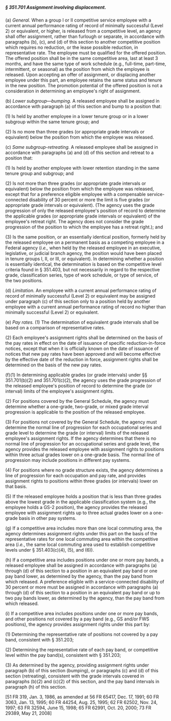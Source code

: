 ##### § 351.701 Assignment involving displacement. #####

(a) *General.* When a group I or II competitive service employee with a current annual performance rating of record of minimally successful (Level 2) or equivalent, or higher, is released from a competitive level, an agency shall offer assignment, rather than furlough or separate, in accordance with paragraphs (b), (c), and (d) of this section to another competitive position which requires no reduction, or the lease possible reduction, in representative rate. The employee must be qualified for the offered position. The offered position shall be in the same competitive area, last at least 3 months, and have the same type of work schedule (e.g., full-time, part-time, intermittent, or seasonal) as the position from which the employee is released. Upon accepting an offer of assignment, or displacing another employee under this part, an employee retains the same status and tenure in the new position. The promotion potential of the offered position is not a consideration in determining an employee's right of assignment.

(b) *Lower subgroup—bumping.* A released employee shall be assigned in accordance with paragraph (a) of this section and bump to a position that:

(1) Is held by another employee in a lower tenure group or in a lower subgroup within the same tenure group; and

(2) Is no more than three grades (or appropriate grade intervals or equivalent) below the position from which the employee was released.

(c) *Same subgroup-retreating.* A released employee shall be assigned in accordance with paragraphs (a) and (d) of this section and retreat to a position that:

(1) Is held by another employee with lower retention standing in the same tenure group and subgroup; and

(2) Is not more than three grades (or appropriate grade intervals or equivalent) below the position from which the employee was released, except that for a preference eligible employee with a compensable service-connected disability of 30 percent or more the limit is five grades (or appropriate grade intervals or equivalent). (The agency uses the grade progression of only the released employee's position of record to determine the applicable grades (or appropriate grade intervals or equivalent) of the employee's retreat right. The agency does not consider the grade progression of the position to which the employee has a retreat right.); and

(3) Is the same position, or an essentially identical position, formerly held by the released employee on a permanent basis as a competing employee in a Federal agency (*i.e.,* when held by the released employee in an executive, legislative, or judicial branch agency, the position would have been placed in tenure groups I, II, or III, or equivalent). In determining whether a position is essentially identical, the determination is based on the competitive level criteria found in § 351.403, but not necessarily in regard to the respective grade, classification series, type of work schedule, or type of service, of the two positions.

(d) *Limitation.* An employee with a current annual performance rating of record of minimally successful (Level 2) or equivalent may be assigned under paragraph (c) of this section only to a position held by another employee with a current annual performance rating of record no higher than minimally successful (Level 2) or equivalent.

(e) *Pay rates.* (1) The determination of equivalent grade intervals shall be based on a comparison of representative rates.

(2) Each employee's assignment rights shall be determined on the basis of the pay rates in effect on the date of issuance of specific reduction-in-force notices, except that when it is officially known on the date of issuance of notices that new pay rates have been approved and will become effective by the effective date of the reduction in force, assignment rights shall be determined on the basis of the new pay rates.

(f)(1) In determining applicable grades (or grade intervals) under §§ 351.701(b)(2) and 351.701(c)(2), the agency uses the grade progression of the released employee's position of record to determine the grade (or interval) limits of the employee's assignment rights.

(2) For positions covered by the General Schedule, the agency must determine whether a one-grade, two-grade, or mixed grade interval progression is applicable to the position of the released employee.

(3) For positions not covered by the General Schedule, the agency must determine the normal line of progression for each occupational series and grade level to determine the grade (or interval) limits of the released employee's assignment rights. If the agency determines that there is no normal line of progression for an occupational series and grade level, the agency provides the released employee with assignment rights to positions within three actual grades lower on a one-grade basis. The normal line of progression may include positions in different pay systems.

(4) For positions where no grade structure exists, the agency determines a line of progression for each occupation and pay rate, and provides assignment rights to positions within three grades (or intervals) lower on that basis.

(5) If the released employee holds a position that is less than three grades above the lowest grade in the applicable classification system (e.g., the employee holds a GS-2 position), the agency provides the released employee with assignment rights up to three actual grades lower on a one-grade basis in other pay systems.

(g) If a competitive area includes more than one local commuting area, the agency determines assignment rights under this part on the basis of the representative rates for one local commuting area within the competitive area (*i.e.*, the same local commuting area used to establish competitive levels under § 351.403(c)(4), (5), and (6)).

(h) If a competitive area includes positions under one or more pay bands, a released employee shall be assigned in accordance with paragraphs (a) through (d) of this section to a position in an equivalent pay band or one pay band lower, as determined by the agency, than the pay band from which released. A preference eligible with a service-connected disability of 30 percent or more must be assigned in accordance with paragraphs (a) through (d) of this section to a position in an equivalent pay band or up to two pay bands lower, as determined by the agency, than the pay band from which released.

(i) If a competitive area includes positions under one or more pay bands, and other positions not covered by a pay band (e.g., GS and/or FWS positions), the agency provides assignment rights under this part by:

(1) Determining the representative rate of positions not covered by a pay band, consistent with § 351.203;

(2) Determining the representative rate of each pay band, or competitive level within the pay band(s), consistent with § 351.203;

(3) As determined by the agency, providing assignment rights under paragraph (b) of this section (bumping), or paragraphs (c) and (d) of this section (retreating), consistent with the grade intervals covered in paragraphs (b)(2) and (c)(2) of this section, and the pay band intervals in paragraph (h) of this section.

[51 FR 319, Jan. 3, 1986, as amended at 56 FR 65417, Dec. 17, 1991; 60 FR 3063, Jan. 13, 1995; 60 FR 44254, Aug. 25, 1995; 62 FR 62502, Nov. 24, 1997; 63 FR 32594, June 15, 1998; 65 FR 62991, Oct. 20, 2000; 73 FR 29389, May 21, 2008]